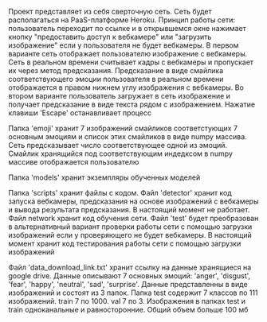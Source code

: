 Проект представляет из себя сверточную сеть. Сеть будет располагаться на PaaS-платформе Heroku. Принцип работы сети: пользователь переходит по ссылке и в открывшемся окне нажимает кнопку "предоставить доступ к вебкамере" или "загрузить изображение" если у пользователя не будет вебкамеры. В первом варианте сеть отображает пользователю изображение с вебкамеры. Сеть в реальном времени считывает кадры с вебкамеры и пропускает их через метод предсказания. Предсказание в виде смайлика соответствующего эмоции пользователя в реальном времени отображается в правом нижнем углу изображения с вебкамеры. Во втором варианте пользователь загружает в сеть изображение и получает предсказание в виде текста рядом с изображением. Нажатие клавиши 'Escape' останавливает процесс

Папка 'emoji' хранит 7 изображений смайликов соответстующих 7 основным эмоциям и список этих смайликов в виде numpy массива. Сеть предсказывает число соответствующее одной из эмоций. Смайлик хранящийся под соответствующим индедксом в numpy массиве отображается пользователю

Папка 'models' хранит экземпляры обученных моделей

Папка 'scripts' хранит файлы с кодом. Файл 'detector' хранит код запуска вебкамеры, предсказания на основе изображений с вебкамеры и вывода результата предсказания. В настоящий момент не работает. Файл network хранит код обучения сети. Файл 'test' будет преобразован в альтернативный вариант проверки работы сети с помощью загрузки изображений если у проверяющего не будет вебкамеры. В настоящий момент хранит код тестирования работы сети с помощью загрузки изображений

Файл 'data_download_link.txt' хранит ссылку на данные хранящиеся на google drive. Данные описывают 7 основных эмоций: 'anger', 'disgust', 'fear', 'happy', 'neutral', 'sad', 'surprise'. Данные представленны в виде изображений и состоят из 3 папок. Папка test содержит 7 классов по 111 изображений. train 7 по 1000. val 7 по 3. Изображения в папках test и train одноканальные и равносторонние. Общий объем больше 100 мб
